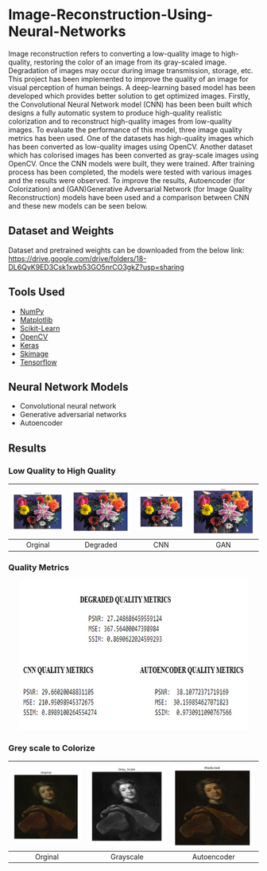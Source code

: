 # Image-Reconstruction-Using-Neural-Networks

Image reconstruction refers to converting a low-quality image to high-quality, restoring the color of an image from its gray-scaled image. Degradation of images may occur during image transmission, storage, etc. This project has been implemented to improve the quality of an image for visual perception of human beings. A deep-learning based model has been developed which provides better solution to get optimized images. Firstly, the Convolutional Neural Network model (CNN) has been been built which designs a fully automatic system to produce high-quality realistic colorization and to reconstruct high-quality images from low-quality images. To evaluate the performance of this model, three image quality metrics has been used. One of the datasets has high-quality images which has been converted as low-quality images using OpenCV. Another dataset which has colorised images has been converted as gray-scale images using OpenCV. Once the CNN models were built, they were trained. After training process has been completed, the models were tested with various images and the results were observed. To improve the results, Autoencoder (for Colorization) and (GAN)Generative Adversarial Network (for Image Quality Reconstruction) models have been used and a comparison between CNN and these new models can be seen below.

## Dataset and Weights

Dataset and pretrained weights can be downloaded from the below link:
https://drive.google.com/drive/folders/18-DL6QyK9ED3Csk1xwb53GO5nrCO3gkZ?usp=sharing

## Tools Used
* [NumPy](https://numpy.org/) 
* [Matplotlib](https://matplotlib.org/) 
* [Scikit-Learn](https://scikit-learn.org/stable/) 
* [OpenCV](https://opencv.org/) 
* [Keras](https://keras.io/) 
* [Skimage](https://scikit-image.org/)
* [Tensorflow](https://www.tensorflow.org/)

## Neural Network Models
* Convolutional neural network 
* Generative adversarial networks
* Autoencoder

## Results

### Low Quality to High Quality

|![](Outputs/Quality/Orginal.png)|![](Outputs/Quality/Degraded.png)|![](Outputs/Quality/CNN.png)|![](Outputs/Quality/GAN.png)|
|:---:|:---:|:---:|:---:|
|Orginal|Degraded|CNN|GAN|


### Quality Metrics

<p align="center">
  <img width="460" height="300" src="Outputs/Quality/Quality_metrics.png">
</p>



### Grey scale to Colorize

|![](Outputs/Colorized/Orginal.png)|![](Outputs/Colorized/Grayscale.png)|![](Outputs/Colorized/Autoencoder.png)|
|:---:|:---:|:---:|
|Orginal|Grayscale|Autoencoder|
